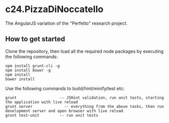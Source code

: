 # c24.PizzaDiNoccatello

The AngularJS variation of the "Perfetto" research project.


## How to get started

Clone the repository, then load all the required node packages by executing the following commands:

    npm install grunt-cli -g
    npm install bower -g
	npm install
	bower install

Use the following commands to build/hint/minify/test etc:

	grunt                   -- JSHint validation, run unit tests, starting the application with live reload
	grunt server              -- everything from the above tasks, then run development server and open browser with live reload
	grunt test-unit         -- run unit tests
